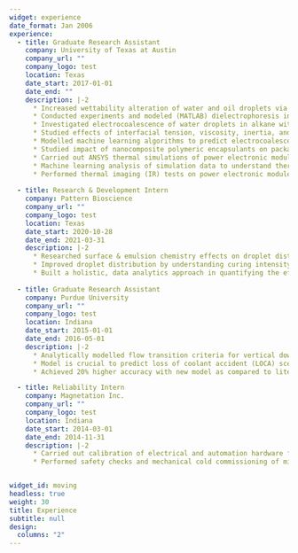 ```yaml
---
widget: experience
date_format: Jan 2006
experience:
  - title: Graduate Research Assistant
    company: University of Texas at Austin
    company_url: ""
    company_logo: test
    location: Texas
    date_start: 2017-01-01
    date_end: ""
    description: |-2
      * Increased wettability alteration of water and oil droplets via passive (surface engineering, surfactants) and active (electrowetting) techniques
      * Conducted experiments and modeled (MATLAB) dielectrophoresis in a 3-liquid configuration
      * Investigated electrocoalescence of water droplets in alkane with interdigitated ITO electrodes
      * Studied effects of interfacial tension, viscosity, inertia, and system capacitance on droplet-droplet interaction
      * Modelled machine learning algorithms to predict electrocoalescence & droplet generation efficiency of microfluidic device
      * Studied impact of nanocomposite polymeric encapsulants on packaging of power electronics modules
      * Carried out ANSYS thermal simulations of power electronic module through UT Austin’s supercomputer (TACC)
      * Machine learning analysis of simulation data to understand thermal effect of nanocomposite encapsulants
      * Performed thermal imaging (IR) tests on power electronic modules with liquid-cooled heatsink
    
  - title: Research & Development Intern
    company: Pattern Bioscience
    company_url: ""
    company_logo: test
    location: Texas
    date_start: 2020-10-28
    date_end: 2021-03-31
    description: |-2     
      * Researched surface & emulsion chemistry effects on droplet distribution in microchannel cells
      * Improved droplet distribution by understanding curing intensity and thermal effects
      * Built a holistic, data analytics approach in quantifying the effects of surfactants on droplet emulsion stability   
    
  - title: Graduate Research Assistant
    company: Purdue University
    company_url: ""
    company_logo: test
    location: Indiana
    date_start: 2015-01-01
    date_end: 2016-05-01
    description: |-2
      * Analytically modelled flow transition criteria for vertical downward two-phase flow
      * Model is crucial to predict loss of coolant accident (LOCA) scenarios in high pressure nuclear power plants
      * Achieved 20% higher accuracy with new model as compared to literature    

  - title: Reliability Intern
    company: Magnetation Inc.
    company_url: ""
    company_logo: test
    location: Indiana
    date_start: 2014-03-01
    date_end: 2014-11-31
    description: |-2
      * Carried out calibration of electrical and automation hardware for a mining plant start-up
      * Performed safety checks and mechanical cold commissioning of mining plant 


widget_id: moving
headless: true
weight: 30
title: Experience
subtitle: null
design:
  columns: "2"
---
```

